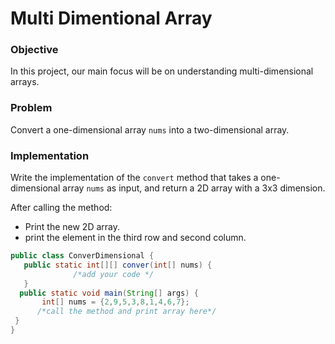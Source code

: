 # Multi Dimentional Array

### Objective
In this project, our main focus will be on understanding multi-dimensional arrays.


### Problem
Convert a one-dimensional array `nums` into a two-dimensional array.

### Implementation
Write the implementation of the `convert` method that takes a one-dimensional array `nums` as input, and return a 2D array with a 3x3 dimension.

After calling the method: 
- Print the new 2D array.
- print the element in the third row and second column.

``` java
public class ConverDimensional {
   public static int[][] conver(int[] nums) {
              /*add your code */
   }
  public static void main(String[] args) {
       int[] nums = {2,9,5,3,8,1,4,6,7};
      /*call the method and print array here*/
 }
}
```
